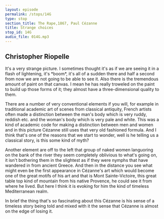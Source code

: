 ```yaml
---
layout: episode
permalink: /stops/14G
type: stop
section_title: The Rape,1867, Paul Cézanne
title: Strange choices
stop_id: 14G
audio_file: 014G.mp3
---
```


## Christopher Riopelle

It's a very strange picture.  I sometimes thought it's as if we are seeing it in a flash of lightening, it's \*boom\*, it's all of a sudden there and half a second from now we are not going to be able to see it.  Also there is the tremendous amount of paint on that canvas.  I mean he has really troweled on the paint to build up those forms of it; they almost have a three-dimensional quality to them.

There are a number of very conventional elements if you will, for example in traditional academic art of scenes from classical antiquity, French artists often made a distinction between the man's body which is very ruddy, reddish etc. and the woman's body which is very pale and white.  This was a kind of academic code for making a distinction between men and women and in this picture Cézanne still uses that very old fashioned formula.  And I think that's one of the reasons that we start to wonder, well is he telling us a classical story, is this some kind of myth?

Another element are off to the left that group of naked women languoring on the bank of the river they seem completely oblivious to what's going on, it isn't bothering them in the slightest as if they were nymphs that have wandered in from ancient Greece.  And then in the distance you see what might even be the first appearance in Cézanne's art which would become one of the great motifs of his art and that is Mont Sainte-Victoire, this great table top kind of mountain from his native Provence, he could see it from where he lived.  But here I think it is evoking for him the kind of timeless Mediterranean realm.

In brief the thing that's so fascinating about this Cézanne is his sense of a timeless story being told and mixed with it the sense that Cézanne is almost on the edge of losing it.
